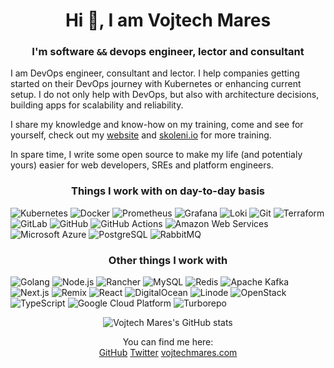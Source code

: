 <p align="center">
  <h1 align="center"> Hi 👋, I am Vojtech Mares</h2>
  <h3 align="center">I'm software <code>&&</code> devops engineer, lector and consultant</h3>
</p>

I am DevOps engineer, consultant and lector. I help companies getting started on their DevOps journey with Kubernetes or enhancing current setup. I do not only help with DevOps, but also with architecture decisions, building apps for scalability and reliability.

I share my knowledge and know-how on my training, come and see for yourself, check out my [website](https://vojtechmares.com/) and [skoleni.io](https://skoleni.io/?utm_source=github&utm_medium=vojtechmares-github-profile&utm_content=link) for more training.

In spare time, I write some open source to make my life (and potentialy yours) easier for web developers, SREs and platform engineers.

<h3 align="center">Things I work with on day-to-day basis</h3>
<p>
  <img alt="Kubernetes" src="https://img.shields.io/badge/-Kubernetes-326CE5?style=for-the-badge&logo=kubernetes&logoColor=white" />
  <img alt="Docker" src="https://img.shields.io/badge/-Docker-2496ED?style=for-the-badge&logo=docker&logoColor=white" />
  <img alt="Prometheus" src="https://img.shields.io/badge/-Prometheus-E6522C?style=for-the-badge&logo=prometheus&logoColor=white" />
  <img alt="Grafana" src="https://img.shields.io/badge/-Grafana-F46800?style=for-the-badge&logo=Grafana&logoColor=white" />
  <img alt="Loki" src="https://img.shields.io/badge/-Loki-F46800?style=for-the-badge" />
  <img alt="Git" src="https://img.shields.io/badge/-Git-F05032?style=for-the-badge&logo=Git&logoColor=white" />
  <img alt="Terraform" src="https://img.shields.io/badge/-Terraform-7B42BC?style=for-the-badge&logo=Terraform&logoColor=white" />
  <img alt="GitLab" src="https://img.shields.io/badge/-GitLab-FCA121?style=for-the-badge&logo=Gitlab&logoColor=white" />
  <img alt="GitHub" src="https://img.shields.io/badge/-GitHub-181717?style=for-the-badge&logo=GitHub&logoColor=white" />
  <img alt="GitHub Actions" src="https://img.shields.io/badge/-GitHub_Actions-2088FF?style=for-the-badge&logo=githubactions&logoColor=white" />
  <img alt="Amazon Web Services" src="https://img.shields.io/badge/-Amazon_Web_Services-232F3E?style=for-the-badge&logo=amazonaws&logoColor=white" />
  <img alt="Microsoft Azure" src="https://img.shields.io/badge/-Microsoft_Azure-0078D4?style=for-the-badge&logo=microsoftazure&logoColor=white" />
  <img alt="PostgreSQL" src="https://img.shields.io/badge/-PostgreSQL-4169E1?style=for-the-badge&logo=PostgreSQL&logoColor=white" />
  <img alt="RabbitMQ" src="https://img.shields.io/badge/-RabbitMQ-FF6600?style=for-the-badge&logo=rabbitmq&logoColor=white" />
</p>

<h3 align="center">Other things I work with</h3>
<p>
  <img alt="Golang" src="https://img.shields.io/badge/-Golang-00ADD8?style=for-the-badge&logo=go&logoColor=white" />
  <img alt="Node.js" src="https://img.shields.io/badge/-Node.js-43853d?style=for-the-badge&logo=Node.js&logoColor=white" />
  <img alt="Rancher" src="https://img.shields.io/badge/-Rancher-0075A8?style=for-the-badge&logo=Rancher&logoColor=white" />
  <img alt="MySQL" src="https://img.shields.io/badge/-MySQL-4479A1?style=for-the-badge&logo=MySQL&logoColor=white" />
  <img alt="Redis" src="https://img.shields.io/badge/-Redis-DC382D?style=for-the-badge&logo=Redis&logoColor=white" />
  <img alt="Apache Kafka" src="https://img.shields.io/badge/-Apache_Kafka-231F20?style=for-the-badge&logo=apachekafka&logoColor=white" />
  <img alt="Next.js" src="https://img.shields.io/badge/-Next.js-000000?style=for-the-badge&logo=Next.js&logoColor=white" />
  <img alt="Remix" src="https://img.shields.io/badge/-Remix-000000?style=for-the-badge&logo=Remix&logoColor=white" />
  <img alt="React" src="https://img.shields.io/badge/-React-61DAFB?style=for-the-badge&logo=react&logoColor=white" />
  <img alt="DigitalOcean" src="https://img.shields.io/badge/-DigitalOcean-0080FF?style=for-the-badge&logo=digitalocean&logoColor=white" />
  <img alt="Linode" src="https://img.shields.io/badge/-Linode-00A95C?style=for-the-badge&logo=linode&logoColor=white" />
  <img alt="OpenStack" src="https://img.shields.io/badge/-OpenStack-ED1944?style=for-the-badge&logo=openstack&logoColor=white" />
  <img alt="TypeScript" src="https://img.shields.io/badge/-TypeScript-007ACC?style=for-the-badge&logo=typescript&logoColor=white" />
  <img alt="Google Cloud Platform" src="https://img.shields.io/badge/-Google_Cloud_Platform-1a73e8?style=for-the-badge&logo=google-cloud&logoColor=white" />
  <img alt="Turborepo" src="https://img.shields.io/badge/-Turborepo-EF4444?style=for-the-badge&logo=turborepo&logoColor=white" />
</p>

<p align="center">
  <img src="https://github-readme-stats.vercel.app/api?username=vojtechmares&count_private=true&show_icons=true" alt="Vojtech Mares's GitHub stats">
  <p align="center">
    You can find me here:<br />
    <a href="https://github.com/vojtechmares">GitHub</a>&nbsp;<a href="https://twitter.com/vojtechmares_">Twitter</a>&nbsp;<a href="https://vojtechmares.com">vojtechmares.com</a>
  </p>
</p>
<!--
**vojtamares/vojtamares** is a ✨ _special_ ✨ repository because its `README.md` (this file) appears on your GitHub profile.

Here are some ideas to get you started:

- 🔭 I’m currently working on ...
- 🌱 I’m currently learning ...
- 👯 I’m looking to collaborate on ...
- 🤔 I’m looking for help with ...
- 💬 Ask me about ...
- 📫 How to reach me: ...
- 😄 Pronouns: ...
- ⚡ Fun fact: ...
-->
